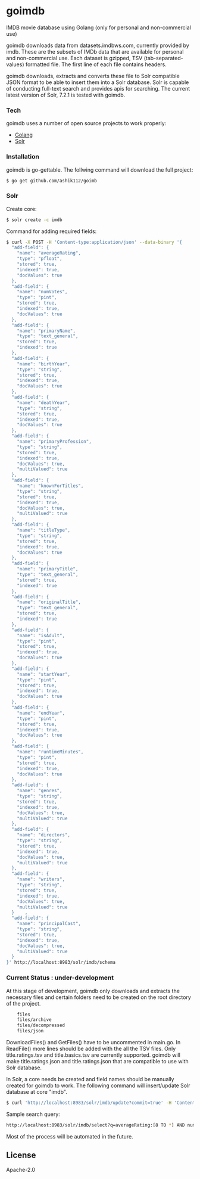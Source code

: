 # goimdb
IMDB movie database using Golang (only for personal and non-commercial use)

goimdb downloads data from datasets.imdbws.com, currently provided by imdb. These are the subsets of IMDb data that are available for personal and non-commercial use. Each dataset is gzipped, TSV (tab-separated-values) formatted file. The first line of each file contains headers.

goimdb downloads, extracts and converts these file to Solr compatible JSON format to be able to insert them into a Solr database. Solr is capable of conducting full-text search and provides apis for searching. The current latest version of Solr, 7.2.1 is tested with goimdb.
### Tech
goimdb uses a number of open source projects to work properly:

* [Golang] 
* [Solr] 

### Installation

goimdb is go-gettable. The follwing command will download the full project:

```sh
$ go get github.com/ashik112/goimb
```

### Solr
Create core:
```sh
$ solr create -c imdb
```
Command for adding required fields:
```sh
$ curl -X POST -H 'Content-type:application/json' --data-binary '{
  "add-field": {
    "name": "averageRating",
    "type": "pfloat",
    "stored": true,
    "indexed": true,
    "docValues": true
  },
  "add-field": {
    "name": "numVotes",
    "type": "pint",
    "stored": true,
    "indexed": true,
    "docValues": true
  },
  "add-field": {
    "name": "primaryName",
    "type": "text_general",
    "stored": true,
    "indexed": true
  },
  "add-field": {
    "name": "birthYear",
    "type": "string",
    "stored": true,
    "indexed": true,
    "docValues": true
  },
  "add-field": {
    "name": "deathYear",
    "type": "string",
    "stored": true,
    "indexed": true,
    "docValues": true
  },
  "add-field": {
    "name": "primaryProfession",
    "type": "string",
    "stored": true,
    "indexed": true,
    "docValues": true,
    "multiValued": true
  },
  "add-field": {
    "name": "knownForTitles",
    "type": "string",
    "stored": true,
    "indexed": true,
    "docValues": true,
    "multiValued": true
  },
  "add-field": {
    "name": "titleType",
    "type": "string",
    "stored": true,
    "indexed": true,
    "docValues": true
  },
  "add-field": {
    "name": "primaryTitle",
    "type": "text_general",
    "stored": true,
    "indexed": true
  },
  "add-field": {
    "name": "originalTitle",
    "type": "text_general",
    "stored": true,
    "indexed": true
  },
  "add-field": {
    "name": "isAdult",
    "type": "pint",
    "stored": true,
    "indexed": true,
    "docValues": true
  },
  "add-field": {
    "name": "startYear",
    "type": "pint",
    "stored": true,
    "indexed": true,
    "docValues": true
  },
  "add-field": {
    "name": "endYear",
    "type": "pint",
    "stored": true,
    "indexed": true,
    "docValues": true
  },
  "add-field": {
    "name": "runtimeMinutes",
    "type": "pint",
    "stored": true,
    "indexed": true,
    "docValues": true
  },
  "add-field": {
    "name": "genres",
    "type": "string",
    "stored": true,
    "indexed": true,
    "docValues": true,
    "multiValued": true
  },
  "add-field": {
    "name": "directors",
    "type": "string",
    "stored": true,
    "indexed": true,
    "docValues": true,
    "multiValued": true
  },
  "add-field": {
    "name": "writers",
    "type": "string",
    "stored": true,
    "indexed": true,
    "docValues": true,
    "multiValued": true
  }    ,
  "add-field": {
    "name": "principalCast",
    "type": "string",
    "stored": true,
    "indexed": true,
    "docValues": true,
    "multiValued": true
  }  
}' http://localhost:8983/solr/imdb/schema
```

### Current Status : under-development
At this stage of development, goimdb only downloads and extracts the necessary files and certain folders need to be created on the root directory of the project.

```sh
    files
    files/archive
    files/decompressed
    files/json
```
DownloadFiles() and GetFiles() have to be uncommented in main.go. In ReadFile() more lines should be added with the all the TSV files. Only title.ratings.tsv and title.basics.tsv are currently supported. goimdb will make title.ratings.json and title.ratings.json that are compatible to use with Solr database. 

In Solr, a core needs be created and field names should be manually created for goimdb to work. The following command will insert/update Solr database at core "imdb".

```sh
$ curl 'http://localhost:8983/solr/imdb/update?commit=true' -H 'Content-type:application/json' --data-binary @title.ratings.json
```

Sample search query:

```sh
http://localhost:8983/solr/imdb/select?q=averageRating:[8 TO *] AND numVotes:[20000 TO *] AND titleType:"movie"&rows=20&sort=numVotes desc
```
Most of the process will be automated in the future.

License
----
Apache-2.0

[//]: # 
   [Golang]: <https://golang.org/>
   [Solr]: <http://lucene.apache.org/solr/>